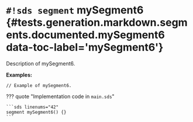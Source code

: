 # `#!sds segment` mySegment6 {#tests.generation.markdown.segments.documented.mySegment6 data-toc-label='mySegment6'}

Description of mySegment6.

**Examples:**

```sds
// Example of mySegment6.
```

??? quote "Implementation code in `main.sds`"

    ```sds linenums="42"
    segment mySegment6() {}
    ```

